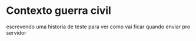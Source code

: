 # Contexto guerra civil
escrevendo uma historia de teste 
para ver como vai ficar quando 
enviar pro servidor
